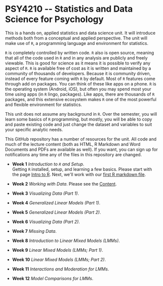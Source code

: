 # PSY4210 -- Statistics and Data Science for Psychology

This is a hands on, applied statistics and data science unit. It will
introduce methods both from a conceptual and applied perspective. The
unit will make use of `R`, a programming language and environment for
statistics.

`R` is completely controlled by written code. `R` also is open source,
meaning that all of the code used in `R` and in any analysis are
publicly and freely viewable. This is good for science as it means it
is possible to verify any aspect of `R`. `R` is available free of cost
as it is written and maintained by a community of thousands of
developers. Because it is community
driven, instead of every feature coming with `R` by default. Most of
`R` features come through add on packages. You can think of these like
apps on a phone. `R` is the operating system (Android, iOS), but often
you may spend most your time using apps (in `R` lingo,
packages). Like apps, there are thousands of `R` packages, and this
extensive ecosystem makes `R` one of the most powerful and flexible
environment for statistics.

This unit does not assume any background in `R`. Over the semester,
you will learn some basics of `R` programming, but mostly, you will be
able to copy and paste existing code and just change the dataset and
variables to suit your specific analytic needs.

This GitHub repository has a number of resources for the unit.
All code and much of the lecture content (both as HTML, R Markdown and
Word Documents and PDFs are available as well). If you want, you can
sign up for notifications any time any of the files in this repository
are changed.

- **Week 1** *Introduction to `R` and Setup*.  
  Getting `R` installed, setup, and learning a few basics. 
  Please start with the page [Intro to R](IntroR.md).
  Next, we'll work with our [first R markdown file](MyFirstRMarkdown.rmd).

- **Week 2** *Working with Data*.
  Please see the [Content](WorkData.html).

- **Week 3** *Visualizing Data (Part 1)*.
  <!-- Please see the [Lecture Content](Graphs_Pt1.html). -->

- **Week 4** *Generalized Linear Models (Part 1)*.

- **Week 5** *Generalized Linear Models (Part 2)*.
  <!-- Please see the [Lecture Content](Data_Pt2.html). -->

- **Week 6** *Visualizing Data (Part 2)*. 
  <!-- Please see the [Lecture Content](Graphs_Pt2.html). -->

- **Week 7** *Missing Data*.
  <!-- Please see the [Lecture Content](Data_Missing.html). -->

- **Week 8** *Introduction to Linear Mixed Models (LMMs)*.
  <!-- Please see the page [LMM Pt1](LMM_Pt1.md). -->

- **Week 9** *Linear Mixed Models (LMMs; Part 1)*.
  <!-- Please see the `R` worksheet [LMM Pt2](LMM_Pt2_worksheet.R). -->

- **Week 10** *Linear Mixed Models (LMMs; Part 2)*.
  <!-- Please see the `R` worksheet [LMM Synthesis](LMM_Synthesis_worksheet.R). -->

- **Week 11** *Interactions and Moderation for LMMs*.
  <!-- Please see the `R` worksheet [Moderation](LMM_Moderation_worksheet.R). -->

-  **Week 12** *Model Comparisons for LMMs*.
  <!-- Please see the `R` worksheet [Model Comparisons](LMM_Comparison_worksheet.R). -->


